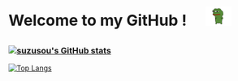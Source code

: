 ##  <p style="font-size: 30px">Welcome to my GitHub ! 　<img alt="GIF" src="https://github.com/suzusou/suzusou/blob/main/pepefrg-4.gif" width="10%" /></p>
### [![suzusou's GitHub stats](https://github-readme-stats.vercel.app/api?username=suzusou&theme=vue-dark&show_icons=true)](https://github.com/suzusou/github-readme-stats)

[![Top Langs](https://github-readme-stats.vercel.app/api/top-langs/?username=suzusou&theme=vue-dark&show_icons=true&layout=compact)](https://github.com/suzusou/github-readme-stats) 



<!--
**suzusou/suzusou** is a ✨ _special_ ✨ repository because its `README.md` (this file) appears on your GitHub profile..

Here are some ideas to get you started:

- 🔭 I’m currently working on ...
- 🌱 I’m currently learning ...
- 👯 I’m looking to collaborate on ...
- 🤔 I’m looking for help with ...
- 💬 Ask me about ...
- 📫 How to reach me: ...
- 😄 Pronouns: ...
- ⚡ Fun fact: ...

-->
